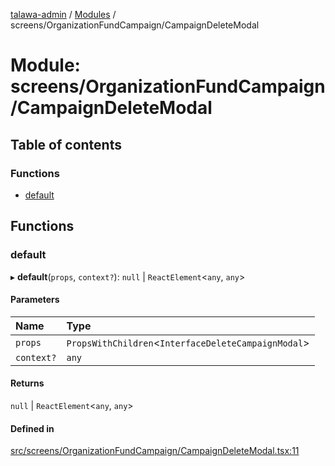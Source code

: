 [talawa-admin](../README.md) / [Modules](../modules.md) / screens/OrganizationFundCampaign/CampaignDeleteModal

# Module: screens/OrganizationFundCampaign/CampaignDeleteModal

## Table of contents

### Functions

- [default](screens_OrganizationFundCampaign_CampaignDeleteModal.md#default)

## Functions

### default

▸ **default**(`props`, `context?`): ``null`` \| `ReactElement`\<`any`, `any`\>

#### Parameters

| Name | Type |
| :------ | :------ |
| `props` | `PropsWithChildren`\<`InterfaceDeleteCampaignModal`\> |
| `context?` | `any` |

#### Returns

``null`` \| `ReactElement`\<`any`, `any`\>

#### Defined in

[src/screens/OrganizationFundCampaign/CampaignDeleteModal.tsx:11](https://github.com/Anubhav-2003/talawa-admin/blob/971e20a/src/screens/OrganizationFundCampaign/CampaignDeleteModal.tsx#L11)
